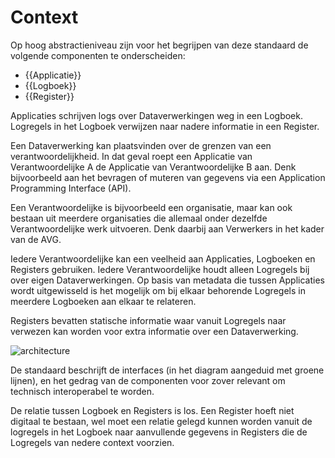 # Context

Op hoog abstractieniveau zijn voor het begrijpen van deze standaard de volgende componenten te onderscheiden:

- {{Applicatie}}
- {{Logboek}}
- {{Register}}

Applicaties schrijven logs over Dataverwerkingen weg in een Logboek.
Logregels in het Logboek verwijzen naar nadere informatie in een Register.

Een Dataverwerking kan plaatsvinden over de grenzen van een verantwoordelijkheid. In dat geval roept een Applicatie van Verantwoordelijke A de Applicatie van Verantwoordelijke B aan. Denk bijvoorbeeld aan het bevragen of muteren van gegevens via een Application Programming Interface (API).

Een Verantwoordelijke is bijvoorbeeld een organisatie, maar kan ook bestaan uit meerdere organisaties die allemaal onder dezelfde Verantwoordelijke werk uitvoeren. Denk daarbij aan Verwerkers in het kader van de AVG.

Iedere Verantwoordelijke kan een veelheid aan Applicaties, Logboeken en Registers gebruiken.
Iedere Verantwoordelijke houdt alleen Logregels bij over eigen Dataverwerkingen.
Op basis van metadata die tussen Applicaties wordt uitgewisseld is het mogelijk om bij elkaar behorende Logregels in meerdere Logboeken aan elkaar te relateren.

Registers bevatten statische informatie waar vanuit Logregels naar verwezen kan worden voor extra informatie over een Dataverwerking.

![architecture](diagrams/architecture-context.svg "Componenten in context")

De standaard beschrijft de interfaces (in het diagram aangeduid met groene lijnen), en het gedrag van de componenten voor zover relevant om technisch interoperabel te worden.

De relatie tussen Logboek en Registers is los. Een Register hoeft niet digitaal te bestaan, wel moet een relatie gelegd kunnen worden vanuit de logregels in het Logboek naar aanvullende gegevens in Registers die de Logregels van nedere context voorzien.
